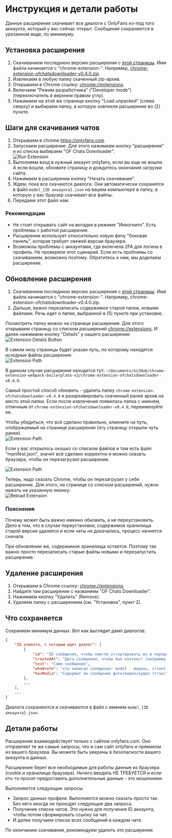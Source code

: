 # Инструкция и детали работы

Данное расширение скачивает все диалоги с OnlyFans из-под того аккаунта, который у вас сейчас открыт. Сообщения сохраняются в урезанном виде, по минимуму.


## Установка расширения

1. Скачиванием последнюю версию расширения с [этой страницы](https://github.com/baffolobill/chrome-extension-ofchatsdownloader/releases). Имя файла начинается с "chrome-extension-". Например, [chrome-extension-ofchatsdownloader-v0.4.0.zip](https://github.com/baffolobill/chrome-extension-ofchatsdownloader/releases/download/v0.5.0/chrome-extension-ofchatsdownloader-v0.4.0.zip).
2. Извлекаем в любую папку скаченный zip-архив.
3. Открываем в Chrome ссылку: [chrome://extensions](chrome://extensions).
4. Включаем "Режим разработчика" ("Developer mode") (переключатель в верхнем правом углу).
5. Нажимаем на этой же странице кнопку "Load unpacked" (слева сверху) и выбираем папку, в которую извлекли расширение во (2) пункте.


## Шаги для скачивания чатов

1. Открываем в chrome https://onlyfans.com
2. Запускаем расширение. Для этого нажимаем кнопку "расширения" и из списка выбираем "OF Chats Downloader".  
![Run Extension](./images/run_extension.png)
3. Выполняем вход в нужный аккаунт onlyfans, если вы еще не вошли. А если вошли, обновите страницу и дождитесь окончания загрузки сайта.
4. Нажимаем в расширении кнопку "Начать скачивание".
5. Ждем, пока все скачаются диалоги. Они автоматически сохранятся в файл `model_{ID аккаунта}.json` на вашем компьютере в папку, в которую у вас браузер скачивает все файлы.
6. Передаем этот файл нам.

### Рекомендации

- Не стоит открывать сайт на вкладке в режиме "Инкогнито". Есть проблемы с работой расширения.
- Расширение использует относительно новую фичу "боковая панель", которая требует свежей версии браузера.
- Возможны проблемы с аккаунтами, где включена 2FA для логина в профиль. Не проверяли этот сценарий. Если есть проблемы со скачиванием, возможно поэтому. Обратитесь к нам, мы доделаем расширение.


## Обновление расширения

1. Скачиванием последнюю версию расширения с [этой страницы](https://github.com/baffolobill/chrome-extension-ofchatsdownloader/releases). Имя файла начинается с "chrome-extension-". Например, chrome-extension-ofchatsdownloader-v0.4.0.zip.
2. Дальше, важно перезаписать содержимое старой папки, новыми файлами. Речь идет о папке, выбранной в (5) пункте при установке.

Посмотреть папку можно на странице расширения. Для этого открываем страницу со списком расширений [chrome://extensions](chrome://extensions). И далее нажимаем кнопку "Details" у нашего расширения:  
![Extension Details Button](./images/extension_details_button.png)

В самом низу страницы будет указан путь, по которому находятся исходные файлы расширения:  
![Extension Path](./images/extension_path.png)

В данном случае расширение находится тут: `~/Documents/GitHub/chrome-extension-webpack-boilerplate-v2/chrome-extension-ofchatsdownloader-v0.4.0`.

Самый простой способ обновить - удалить папку `chrome-extension-ofchatsdownloader-v0.4.0` и разархивировать скаченный ранее архив на место этой папки. Если после извлечения появилась папка с именем, отличным от `chrome-extension-ofchatsdownloader-v0.4.0`, переименуйте ее.

Чтобы убедиться, что всё сделано правильно, кликните на путь, отображаемый на странице расширения (эту страницу открыли чуть ранее).  
![Extension Path](./images/extension_path.png)

Если у вас открылось окошко со списком файлов и там есть файл "manifest.json", значит всё сделано корректно и можно сказать браузера, чтобы он перезагрузил расширение.

![Extension Path](./images/extension_files.png)

Теперь, надо сказать Chrome, чтобы он перезагрузил у себя расширение. Для этого, на странице со списком расширений, нужно нажать на указанную иконку:  
![Reload Extension](./images/reload_extension.png)

### Пояснения

Почему может быть важно именно обновить, а не переустановить. Дело в том, что в случае переустановки, содержимое хранилища старой версии удалится и если чаты не докачались, процесс начнется сначала.

При обновлении же, содержимое хранилища остается. Поэтому так важно просто перезаписать старые файлы новыми и перезапустить расширение.


## Удаление расширения

1. Открываем в Chrome ссылку: [chrome://extensions](chrome://extensions).
2. Найдите там расширение с названием "OF Chats Downloader".
3. Нажимаем кнопку "Удалить" (Remove).
4. Удаляем папку с расширением (см. "Установка", пункт 2).


## Что сохраняется

Сохраняем минимум данных. Вот как выглядит дамп диалогов:

```json
{
    "ID клиента, с которым идет диалог": [
        {
            "id": "ID сообщения, чтобы смогли отсортировать их в порядке написания",
            "createdAt": "Дата сообщения, чтобы был контекст (например, диалог на 8 марта)",
            "text": "Само сообщение",
            "whoWrote": "кто написал сообщение: model - модель, client - клиент, other - кто-то другой",
            "hasMedia": "Содержит ли сообщение фото/видео/аудио (true/false). Так понятнее, почему в сообщении нет текста."
        },
        ...
    ],
    ...
}
```

Диалоги сохраняются и скачиваются в файл с именем `model_{ID аккаунта}.json`.


## Детали работы

Расширение взаимодействует только с сайтом onlyfans.com. Оно отправляет те же самые запросы, что и сам сайт onlyfans и прямиком из вашего браузера. Вы можете быть уверены в безопасности вашего аккаунта и данных.

Расширение берет все необходимые для работы данные из браузера (cookie и хранилище браузера). Ничего вводить НЕ ТРЕБУЕТСЯ и если кто-то просит предоставить дополнительные данные - это мошенники.

Выполняются следующие запросы:
- Запрос данных профиля. Выполняется можно сказать просто так. Без него иногда не проходят следующие два запроса.
- Получение списка чатов. Это нужно для получения ID аккаунта, чтобы потом сформировать ссылку на чат.
- И далее получаем список всех сообщений в каждом чате.

По окончанию скачивания, рекомендуем удалить это расширение.